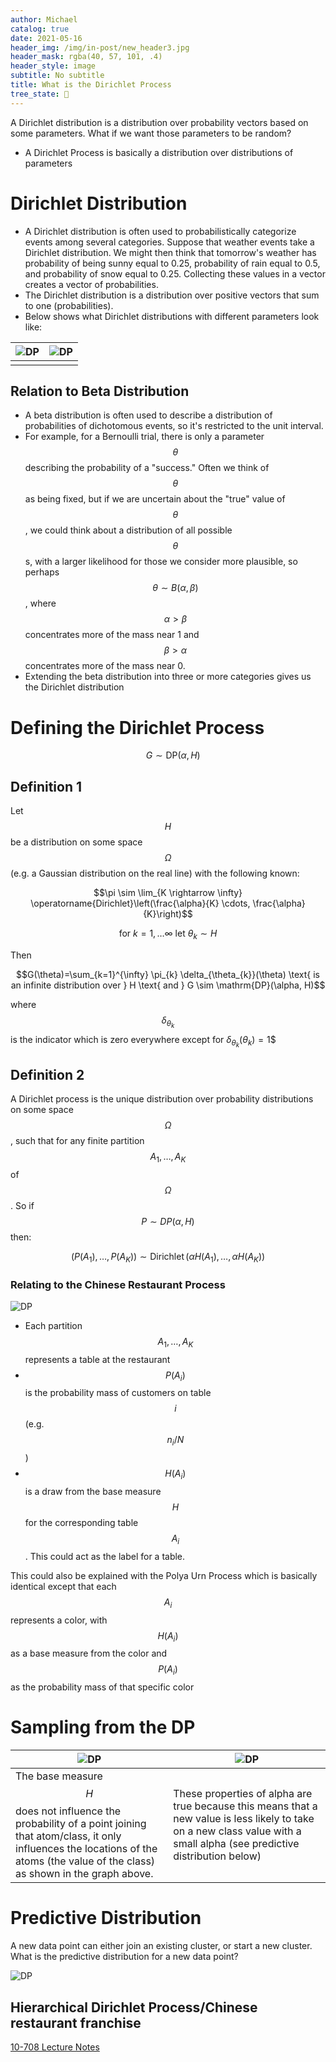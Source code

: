 ```yaml
---
author: Michael
catalog: true
date: 2021-05-16
header_img: /img/in-post/new_header3.jpg
header_mask: rgba(40, 57, 101, .4)
header_style: image
subtitle: No subtitle
title: What is the Dirichlet Process
tree_state: 🌱
---
```


A Dirichlet distribution is a distribution over probability vectors based on some parameters. What if we want those parameters to be random?

- A Dirichlet Process is basically a distribution over distributions of parameters

# Dirichlet Distribution

- A Dirichlet distribution is often used to probabilistically categorize events among several categories. Suppose that weather events take a Dirichlet distribution. We might then think that tomorrow's weather has probability of being sunny equal to 0.25, probability of rain equal to 0.5, and probability of snow equal to 0.25. Collecting these values in a vector creates a vector of probabilities.
- The Dirichlet distribution is a distribution over positive vectors that sum to one (probabilities).
- Below shows what Dirichlet distributions with different parameters look like:

| ![DP](../search_pics/Dirichlet%20Process/Screen_Shot_2020-04-13_at_2.59.49_PM.png) | ![DP](../search_pics/Dirichlet%20Process/Screen_Shot_2020-04-13_at_3.01.53_PM.png) |
| ------------------------------------------------------------ | ------------------------------------------------------------ |
|                                                              |                                                              |

## Relation to Beta Distribution

- A beta distribution is often used to describe a distribution of probabilities of dichotomous events, so it's restricted to the unit interval.
- For example, for a Bernoulli trial, there is only a parameter $$\theta$$ describing the probability of a "success." Often we think of $$\theta$$ as being fixed, but if we are uncertain about the "true" value of $$\theta$$, we could think about a distribution of all possible $$\theta$$s, with a larger likelihood for those we consider more plausible, so perhaps $$\theta \sim B(\alpha,\beta)$$, where $$\alpha>\beta$$ concentrates more of the mass near 1 and $$\beta>\alpha$$ concentrates more of the mass near 0.
- Extending the beta distribution into three or more categories gives us the Dirichlet distribution

# Defining the Dirichlet Process

$$\quad G \sim \mathrm{DP}(\alpha, H)$$

## Definition 1

Let $$H$$ be a distribution on some space $$\Omega$$ (e.g. a Gaussian distribution on the real line) with the following known:

$$\pi \sim \lim_{K \rightarrow \infty} \operatorname{Dirichlet}\left(\frac{\alpha}{K} \cdots, \frac{\alpha}{K}\right)$$

$$\text{ for } k=1, \ldots \infty \text{ let } \theta_{k} \sim H$$

Then

$$G(\theta)=\sum_{k=1}^{\infty} \pi_{k} \delta_{\theta_{k}}(\theta) \text{ is an infinite distribution over } H \text{ and } G \sim \mathrm{DP}(\alpha, H)$$

where $$\delta_{\theta_k}$$ is the indicator which is zero everywhere except for $\delta_{\theta_k}(\theta_k) = 1$$

## Definition 2

A Dirichlet process is the unique distribution over probability distributions on some space $$\Omega$$, such that for any finite partition $$A_1,…,A_K$$ of $$\Omega$$. So if $$P \sim DP(\alpha,H)$$ then:

$$\left(P\left(A_{1}\right), \ldots, P\left(A_{K}\right)\right) \sim \operatorname{Dirichlet}\left(\alpha H\left(A_{1}\right), \ldots, \alpha H\left(A_{K}\right)\right)$$

### Relating to the Chinese Restaurant Process

![DP](../search_pics/Dirichlet%20Process/Screen_Shot_2020-04-13_at_9.14.40_PM.png)

- Each partition $$A_1,…,A_K$$ represents a table at the restaurant
- $$P(A_i)$$ is the probability mass of customers on table $$i$$ (e.g. $$n_i/N$$)
- $$H(A_i)$$ is a draw from the base measure $$H$$ for the corresponding table $$A_i$$. This could act as the label for a table.

This could also be explained with the Polya Urn Process which is basically identical except that each $$A_i$$ represents a color, with $$H(A_i)$$ as a base measure from the color and $$P(A_i)$$ as the probability mass of that specific color

# Sampling from the DP

| ![DP](../search_pics/Dirichlet%20Process/Screen_Shot_2020-04-13_at_4.03.20_PM.png) | ![DP](../search_pics/Dirichlet%20Process/Screen_Shot_2020-04-13_at_4.00.46_PM.png) |
| ------------------------------------------------------------ | ------------------------------------------------------------ |
| The base measure $$H$$ does not influence the probability of a point joining that atom/class, it only influences the locations of the atoms (the value of the class) as shown in the graph above. | These properties of alpha are true because this means that a new value is less likely to take on a new class value with a small alpha (see predictive distribution below) |

# Predictive Distribution

A new data point can either join an existing cluster, or start a new cluster. What is the predictive distribution for a new data point?

![DP](../search_pics/Dirichlet%20Process/Screen_Shot_2020-04-13_at_4.15.17_PM.png)

## Hierarchical Dirichlet Process/Chinese restaurant franchise

[10-708 Lecture Notes](../search_pics/Dirichlet%20Process/lecture23-NPBayes-DP.pdf)